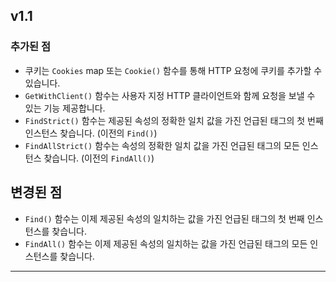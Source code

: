 ## v1.1

### 추가된 점

- 쿠키는 `Cookies` map 또는 `Cookie()` 함수를 통해 HTTP 요청에 쿠키를 추가할 수 있습니다.
- `GetWithClient()` 함수는 사용자 지정 HTTP 클라이언트와 함께 요청을 보낼 수 있는 기능 제공합니다.
- `FindStrict()` 함수는 제공된 속성의 정확한 일치 값을 가진 언급된 태그의 첫 번째 인스턴스 찾습니다. (이전의 `Find()`)
- `FindAllStrict()` 함수는 속성의 정확한 일치 값을 가진 언급된 태그의 모든 인스턴스 찾습니다. (이전의 `FindAll()`)

## 변경된 점

- `Find()` 함수는 이제 제공된 속성의 일치하는 값을 가진 언급된 태그의 첫 번째 인스턴스를 찾습니다.
- `FindAll()` 함수는 이제 제공된 속성의 일치하는 값을 가진 언급된 태그의 모든 인스턴스를 찾습니다.

---